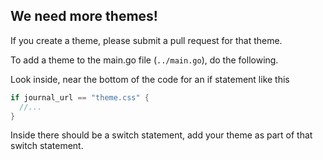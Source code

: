 ## We need more themes!

If you create a theme, please submit a pull request for that theme.

To add a theme to the main.go file (`../main.go`), do the following.

Look inside, near the bottom of the code for an if statement like this

```go
if journal_url == "theme.css" {
  //...
}
```

Inside there should be a switch statement, add your theme as part of that switch statement.
